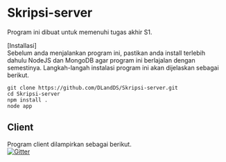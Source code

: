 # Skripsi-server

Program ini dibuat untuk memenuhi tugas akhir S1.

[Installasi] <br/>
Sebelum anda menjalankan program ini, pastikan anda install terlebih dahulu NodeJS dan MongoDB agar program ini berlajalan dengan semestinya. Langkah-langah instalasi program ini akan dijelaskan sebagai berikut.

```
git clone https://github.com/DLandDS/Skripsi-server.git
cd Skripsi-server
npm install .
node app
```

## Client
Program client dilampirkan sebagai berikut.<br/>
[![Gitter](https://img.shields.io/badge/skripsi--client-github-green)](https://github.com/DLandDS/Skripsi-client)
